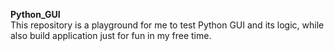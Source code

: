 **Python_GUI**
<br>
This repository is a playground for me to test Python GUI and its logic, while also build application just for fun in my free time.


